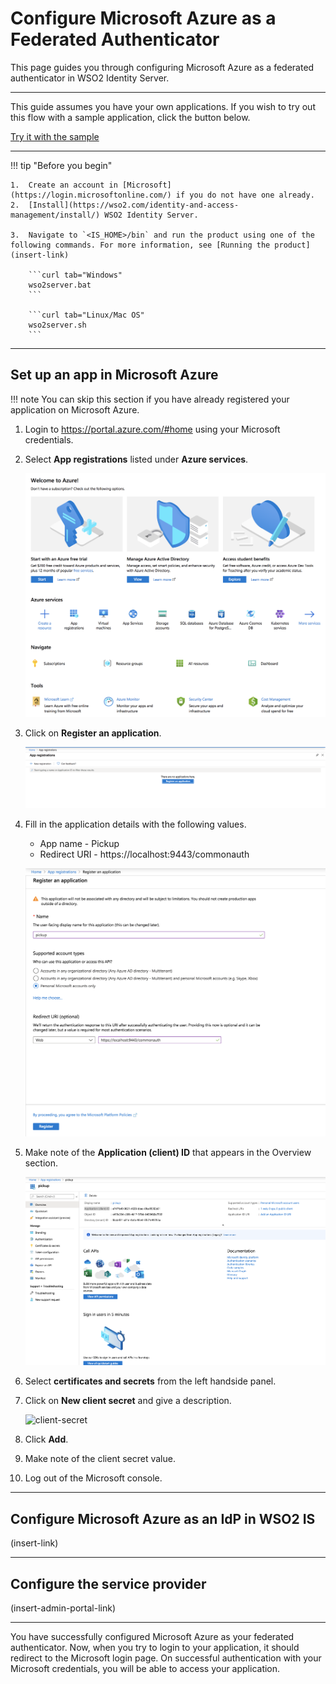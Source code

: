 # Configure Microsoft Azure as a Federated Authenticator

This page guides you through configuring Microsoft Azure as a federated authenticator in WSO2 Identity Server. 

---

This guide assumes you have your own applications. If you wish to try out this flow with a sample application, click the button below. 

<a class="samplebtn_a" href="../../../quick-starts/ms-azure-as-federated-authenticator-sample" target="_blank" rel="nofollow noopener">Try it with the sample</a>

---

!!! tip "Before you begin"
    
    1.  Create an account in [Microsoft](https://login.microsoftonline.com/) if you do not have one already.
    2.  [Install](https://wso2.com/identity-and-access-management/install/) WSO2 Identity Server.
	
	3.  Navigate to `<IS_HOME>/bin` and run the product using one of the following commands. For more information, see [Running the product](insert-link)

		```curl tab="Windows"
		wso2server.bat
		```

		```curl tab="Linux/Mac OS"
		wso2server.sh
		```
---

## Set up an app in Microsoft Azure

!!! note
    You can skip this section if you have already registered your application on Microsoft Azure. 

1. Login to <https://portal.azure.com/#home> using your Microsoft credentials. 

2. Select **App registrations** listed under **Azure services**. 

    ![azure-services](../../assets/img/samples/azure-services.png)

3. Click on **Register an application**.
    
    ![create-azure-app](../../assets/img/samples/register-azure.png)

4. Fill in the application details with the following values. 

    - App name - Pickup
    - Redirect URI - https://localhost:9443/commonauth
    
    ![fill-azure](../../assets/img/samples/azure-registered.png)

5. Make note of the **Application (client) ID** that appears in the Overview section. 

    ![app-id](../../assets/img/samples/app-id.png)

6. Select **certificates and secrets** from the left handside panel. 

7. Click on **New client secret** and give a description. 

    ![client-secret](../../assets/img/azure-client-secret.png)

8. Click **Add**.

9. Make note of the client secret value. 

10. Log out of the Microsoft console. 

---

## Configure Microsoft Azure as an IdP in WSO2 IS 

(insert-link)

---

## Configure the service provider

(insert-admin-portal-link)

---

You have successfully configured Microsoft Azure as your federated authenticator. Now, when you try to login to your application, it should redirect to the Microsoft login page. On successful authentication with your Microsoft credentials, you will be able to access your application. 